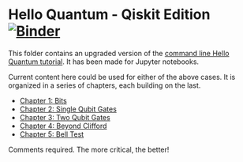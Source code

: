 # Hello Quantum - Qiskit Edition [![Binder](https://mybinder.org/badge.svg)](https://mybinder.org/v2/gh/decodoku/Quantum_Programming_Tutorial/master?filepath=https%3A%2F%2Fgithub.com%2Fdecodoku%2FQuantum_Programming_Tutorial%2Fblob%2Fmaster%2FREADME.md)

This folder contains an upgraded version of the [command line Hello Quantum tutorial](https://medium.com/qiskit/visualizing-bits-and-qubits-9af287047b28). It has been made for Jupyter notebooks.

Current content here could be used for either of the above cases. It is organized in a series of chapters, each building on the last.

* [Chapter 1: Bits](1_Bits.ipynb)
* [Chapter 2: Single Qubit Gates](2_Single-Qubit-Gates.ipynb)
* [Chapter 3: Two Qubit Gates](3_Two-Qubit-Gates.ipynb)
* [Chapter 4: Beyond Clifford](4_Beyond-Clifford.ipynb)
* [Chapter 5: Bell Test](5_Bell-Test.ipynb)

Comments required. The more critical, the better!
